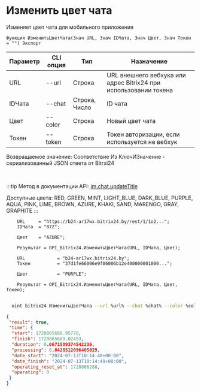 ﻿---
sidebar_position: 8
---

# Изменить цвет чата
 Изменяет цвет чата для мобильного приложения



`Функция ИзменитьЦветЧата(Знач URL, Знач IDЧата, Знач Цвет, Знач Токен = "") Экспорт`

  | Параметр | CLI опция | Тип | Назначение |
  |-|-|-|-|
  | URL | --url | Строка | URL внешнего вебхука или адрес Bitrix24 при использовании токена |
  | IDЧата | --chat | Строка, Число | ID чата |
  | Цвет | --color | Строка | Новый цвет чата |
  | Токен | --token | Строка | Токен авторизации, если используется не вебхук |

  
  Возвращаемое значение:   Соответствие Из КлючИЗначение - сериализованный JSON ответа от Bitrxi24

<br/>

:::tip
Метод в документации API: [im.chat.updateTitle](https://dev.1c-bitrix.ru/learning/course/?COURSE_ID=93&LESSON_ID=12105)

 Доступные цвета: RED, GREEN, MINT, LIGHT_BLUE, DARK_BLUE, PURPLE, AQUA, PINK, LIME, BROWN, AZURE, KHAKI, SAND, MARENGO, GRAY, GRAPHITE
:::
<br/>


```bsl title="Пример кода"
    URL     = "https://b24-ar17wx.bitrix24.by/rest/1/1o2...";
    IDЧата  = "872";

    Цвет    = "AZURE";

    Результат = OPI_Bitrix24.ИзменитьЦветЧата(URL, IDЧата, Цвет);

    URL            = "b24-ar17wx.bitrix24.by";
    Токен          = "37d1fe66006e9f06006b12e400000001000...";

    Цвет           = "PURPLE";

    Результат = OPI_Bitrix24.ИзменитьЦветЧата(URL, IDЧата, Цвет, Токен);
```



```sh title="Пример команды CLI"
    
  oint bitrix24 ИзменитьЦветЧата --url %url% --chat %chat% --color %color% --token %token%

```

```json title="Результат"
{
 "result": true,
 "time": {
  "start": 1720865688.95778,
  "finish": 1720865689.02493,
  "duration": 0.0671589374542236,
  "processing": 0.0428512096405029,
  "date_start": "2024-07-13T10:14:48+00:00",
  "date_finish": "2024-07-13T10:14:49+00:00",
  "operating_reset_at": 1720866288,
  "operating": 0
 }
}
```
